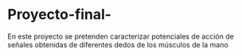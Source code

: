 # Proyecto-final-

En este proyecto se pretenden caracterizar potenciales de acción de señales obtenidas de diferentes dedos de los músculos de la mano
